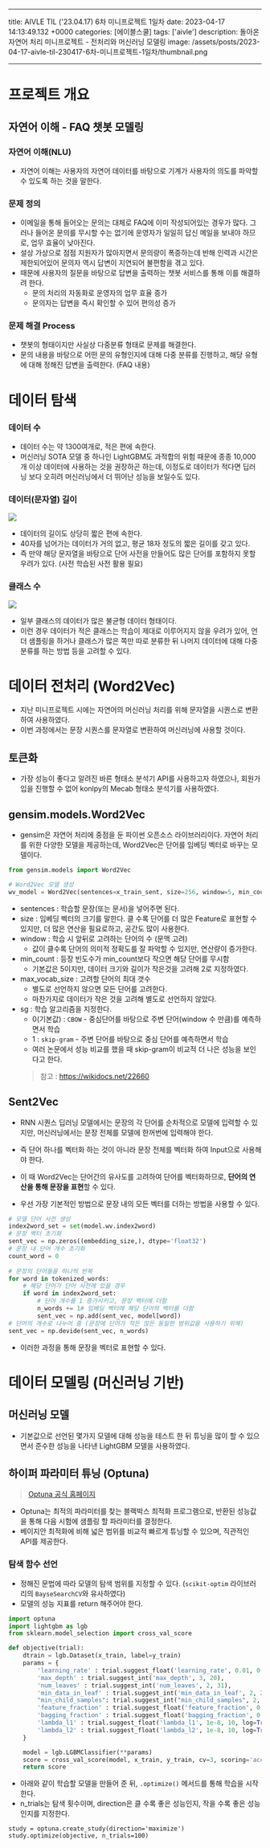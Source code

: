 

---
title: AIVLE TIL ('23.04.17) 6차 미니프로젝트 1일차
date: 2023-04-17 14:13:49.132 +0000
categories: [에이블스쿨]
tags: ['aivle']
description: 돌아온 자연어 처리 미니프로젝트 - 전처리와 머신러닝 모델링
image: /assets/posts/2023-04-17-aivle-til-230417-6차-미니프로젝트-1일차/thumbnail.png

---

# 프로젝트 개요

## 자연어 이해 - FAQ 챗봇 모델링

### 자연어 이해(NLU)

- 자연어 이해는 사용자의 자연어 데이터를 바탕으로 기계가 사용자의 의도를 파악할 수 있도록 하는 것을 말한다. 

### 문제 정의

- 이메일을 통해 들어오는 문의는 대체로 FAQ에 이미 작성되어있는 경우가 많다. 그러나 들어온 문의를 무시할 수는 없기에 운영자가 일일히 답신 메일을 보내야 하므로, 업무 효율이 낮아진다.
- 설상 가상으로 점점 지원자가 많아지면서 문의량이 폭증하는데 반해 인력과 시간은 제한되어있어 문의자 역시 답변이 지연되어 불편함을 겪고 있다.
- 때문에 사용자의 질문을 바탕으로 답변을 출력하는 챗봇 서비스를 통해 이를 해결하려 한다.
    - 문의 처리의 자동화로 운영자의 업무 효율 증가
    - 문의자는 답변을 즉시 확인할 수 있어 편의성 증가

### 문제 해결 Process

- 챗봇의 형태이지만 사실상 다중분류 형태로 문제를 해결한다.
- 문의 내용을 바탕으로 어떤 문의 유형인지에 대해 다중 분류를 진행하고, 해당 유형에 대해 정해진 답변을 출력한다. (FAQ 내용)

# 데이터 탐색

### 데이터 수

- 데이터 수는 약 1300여개로, 적은 편에 속한다.
- 머신러닝 SOTA 모델 중 하나인 LightGBM도 과적합의 위험 때문에 종종 10,000개 이상 데이터에 사용하는 것을 권장하곤 하는데, 이정도로 데이터가 적다면 딥러닝 보다 오히려 머신러닝에서 더 뛰어난 성능을 보일수도 있다.

### 데이터(문자열) 길이
![](/assets/posts/2023-04-17-aivle-til-230417-6차-미니프로젝트-1일차/img0.png)

- 데이터의 길이도 상당히 짧은 편에 속한다. 
- 40자를 넘어가는 데이터가 거의 없고, 평균 18자 정도의 짧은 길이를 갖고 있다.
- 즉 만약 해당 문자열을 바탕으로 단어 사전을 만들어도 많은 단어를 포함하지 못할 우려가 있다. (사전 학습된 사전 활용 필요)

### 클래스 수
![](/assets/posts/2023-04-17-aivle-til-230417-6차-미니프로젝트-1일차/img1.png)

- 일부 클래스의 데이터가 많은 불균형 데이터 형태이다.
- 이런 경우 데이터가 적은 클래스는 학습이 제대로 이루어지지 않을 우려가 있어, 언더 샘플링을 하거나 클래스가 많은 쪽만 따로 분류한 뒤 나머지 데이터에 대해 다중 분류를 하는 방법 등을 고려할 수 있다.

# 데이터 전처리 (Word2Vec)

- 지난 미니프로젝트 시에는 자연어의 머신러닝 처리를 위해 문자열을 시퀀스로 변환하여 사용하였다.
- 이번 과정에서는 문장 시퀀스를 문자열로 변환하여 머신러닝에 사용할 것이다.

## 토큰화

- 가장 성능이 좋다고 알려진 바른 형태소 분석기 API를 사용하고자 하였으나, 회원가입을 진행할 수 없어 konlpy의 Mecab 형태소 분석기를 사용하였다.

## gensim.models.Word2Vec

- gensim은 자연어 처리에 중점을 둔 파이썬 오픈소스 라이브러리이다. 자연어 처리를 위한 다양한 모델을 제공하는데, Word2Vec은 단어를 임베딩 벡터로 바꾸는 모델이다.

```python
from gensim.models import Word2Vec

# Word2Vec 모델 생성
wv_model = Word2Vec(sentences=x_train_sent, size=256, window=5, min_count=2, sg=1)
```

- sentences : 학습할 문장(또는 문서)을 넣어주면 된다. 
- size : 임베딩 벡터의 크기를 말한다. 클 수록 단어를 더 많은 Feature로 표현할 수 있지만, 더 많은 연산을 필요로하고, 공간도 많이 사용한다.
- window : 학습 시 앞뒤로 고려하는 단어의 수 (문맥 고려)
    - 값이 클수록 단어의 의미적 정확도를 잘 파악할 수 있지만, 연산량이 증가한다.
- min_count : 등장 빈도수가 min_count보다 작으면 해당 단어를 무시함
    - 기본값은 5이지만, 데이터 크기와 길이가 작은것을 고려해 2로 지정하였다.
- max_vocab_size : 고려할 단어의 최대 갯수
    - 별도로 선언하지 않으면 모든 단어를 고려한다.
    - 마찬가지로 데이터가 작은 것을 고려해 별도로 선언하지 않았다.
- sg : 학습 알고리즘을 지정한다.
    - 0(기본값) : `CBOW` - 중심단어를 바탕으로 주변 단어(window 수 만큼)를 예측하면서 학습
    - 1 : `skip-gram` - 주변 단어를 바탕으로 중심 단어를 예측하면서 학습
    - 여러 논문에서 성능 비교를 했을 때 skip-gram이 비교적 더 나은 성능을 보인다고 한다.
    > 참고 : https://wikidocs.net/22660

## Sent2Vec

- RNN 시퀀스 딥러닝 모델에서는 문장의 각 단어를 순차적으로 모델에 입력할 수 있지만, 머신러닝에서는 문장 전체를 모델에 한꺼번에 입력해야 한다.
- 즉 단어 하나를 벡터화 하는 것이 아니라 문장 전체를 벡터화 하여 Input으로 사용해야 한다.


- 이 때 Word2Vec는 단어간의 유사도를 고려하여 단어를 벡터화하므로, **단어의 연산을 통해 문장을 표현**할 수 있다.
- 우선 가장 기본적인 방법으로 문장 내의 모든 벡터를 더하는 방법을 사용할 수 있다.

```python
# 모델 단어 사전 생성
index2word_set = set(model.wv.index2word)
# 문장 벡터 초기화
sent_vec = np.zeros((embedding_size,), dtype='float32')
# 문장 내 단어 개수 초기화
count_word = 0
    
# 문장의 단어들을 하나씩 반복
for word in tokenized_words:
	# 해당 단어가 단어 사전에 있을 경우
	if word in index2word_set:
		# 단어 개수를 1 증가시키고, 문장 벡터에 더함
		n_words += 1# 임베딩 벡터에 해당 단어의 벡터를 더함
        sent_vec = np.add(sent_vec, model[word])
# 단어의 개수로 나누어 줌 (문장에 단어가 적든 많든 동일한 범위값을 사용하기 위해)
sent_vec = np.devide(sent_vec, n_words)
```

- 이러한 과정을 통해 문장을 벡터로 표현할 수 있다.

# 데이터 모델링 (머신러닝 기반)

## 머신러닝 모델

- 기본값으로 선언된 몇가지 모델에 대해 성능을 테스트 한 뒤 튜닝을 많이 할 수 있으면서 준수한 성능을 나타낸 LightGBM 모델을 사용하였다.

## 하이퍼 파라미터 튜닝 (Optuna)

> [Optuna 공식 홈페이지](https://optuna.org/)

- Optuna는 최적의 파라미터를 찾는 블랙박스 최적화 프로그램으로, 반환된 성능값을 통해 다음 시험에 샘플링 할 파라미터를 결정한다.
- 베이지안 최적화에 비해 넓은 범위를 비교적 빠르게 튜닝할 수 있으며, 직관적인 API를 제공한다.

### 탐색 함수 선언

- 정해진 문법에 따라 모델의 탐색 범위를 지정할 수 있다. (`scikit-optim` 라이브러리의 `BayseSearchCV`와 유사하였다)
- 모델의 성능 지표를 return 해주어야 한다.

```python
import optuna
import lightgbm as lgb
from sklearn.model_selection import cross_val_score

def objective(trial):
    dtrain = lgb.Dataset(x_train, label=y_train)
    params = {
        'learning_rate' : trial.suggest_float('learning_rate', 0.01, 0.3, log=True),
        'max_depth' : trial.suggest_int('max_depth', 3, 20),
        'num_leaves' : trial.suggest_int('num_leaves', 2, 31),
        'min_data_in_leaf' : trial.suggest_int('min_data_in_leaf', 2, 20),
        "min_child_samples": trial.suggest_int("min_child_samples", 2, 20),
        'feature_fraction' : trial.suggest_float('feature_fraction', 0.5, 1.0),
        'bagging_fraction' : trial.suggest_float('bagging_fraction', 0.5, 1.0),
        'lambda_l1' : trial.suggest_float('lambda_l1', 1e-8, 10, log=True),
        'lambda_l2' : trial.suggest_float('lambda_l2', 1e-8, 10, log=True)
    }

    model = lgb.LGBMClassifier(**params)
    score = cross_val_score(model, x_train, y_train, cv=3, scoring='accuracy').mean()
    return score
```

- 아래와 같이 학습할 모델을 만들어 준 뒤, `.optimize()` 메서드를 통해 학습을 시작한다.
- n_trials는 탐색 횟수이며, direction은 클 수록 좋은 성능인지, 작을 수록 좋은 성능인지를 지정한다.

```
study = optuna.create_study(direction='maximize')
study.optimize(objective, n_trials=100)
```

        